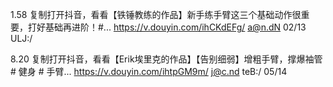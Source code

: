 1.58 复制打开抖音，看看【铁锤教练的作品】新手练手臂这三个基础动作很重要，打好基础再进阶！#... https://v.douyin.com/ihCKdEFg/ a@n.dN 02/13 ULJ:/ 


8.20 复制打开抖音，看看【Erik埃里克的作品】【告别细弱】增粗手臂，撑爆袖管 # 健身 # 手臂... https://v.douyin.com/ihtpGM9m/ j@c.nd teB:/ 05/14 

